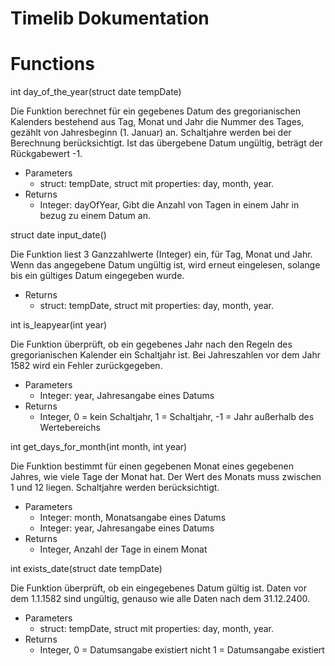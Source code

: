 # Timelib Dokumentation

# Functions

int day\_of\_the\_year(struct date tempDate)

Die Funktion berechnet für ein gegebenes Datum des gregorianischen Kalenders bestehend aus Tag, Monat und Jahr die Nummer des Tages, gezählt von Jahresbeginn (1. Januar) an. Schaltjahre werden bei der Berechnung berücksichtigt. Ist das übergebene Datum ungültig, beträgt der Rückgabewert -1.

- Parameters
  - struct: tempDate, struct mit properties: day, month, year.
- Returns
  - Integer: dayOfYear, Gibt die Anzahl von Tagen in einem Jahr in bezug zu einem Datum an.

struct date input\_date()

Die Funktion liest 3 Ganzzahlwerte (Integer) ein, für Tag, Monat und Jahr. Wenn das angegebene Datum ungültig ist, wird erneut eingelesen, solange bis ein gültiges Datum eingegeben wurde.

- Returns
  - struct: tempDate, struct mit properties: day, month, year.

int is\_leapyear(int year)

Die Funktion überprüft, ob ein gegebenes Jahr nach den Regeln des gregorianischen Kalender ein Schaltjahr ist. Bei Jahreszahlen vor dem Jahr 1582 wird ein Fehler zurückgegeben.

- Parameters
  - Integer: year, Jahresangabe eines Datums
- Returns
  - Integer, 0 = kein Schaltjahr, 1 = Schaltjahr, -1 = Jahr außerhalb des Wertebereichs

int get\_days\_for\_month(int month, int year)

Die Funktion bestimmt für einen gegebenen Monat eines gegebenen Jahres, wie viele Tage der Monat hat. Der Wert des Monats muss zwischen 1 und 12 liegen. Schaltjahre werden berücksichtigt.

- Parameters
  - Integer: month, Monatsangabe eines Datums
  - Integer: year, Jahresangabe eines Datums
- Returns
  - Integer, Anzahl der Tage in einem Monat

int exists\_date(struct date tempDate)

Die Funktion überprüft, ob ein eingegebenes Datum gültig ist. Daten vor dem 1.1.1582 sind ungültig, genauso wie alle Daten nach dem 31.12.2400.

- Parameters
  - struct: tempDate, struct mit properties: day, month, year.
- Returns
  - Integer, 0 = Datumsangabe existiert nicht 1 = Datumsangabe existiert